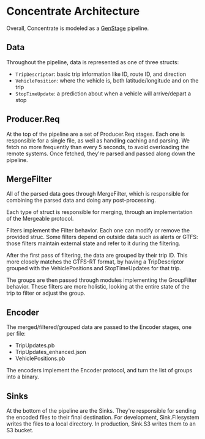 # Concentrate Architecture

Overall, Concentrate is modeled as a [GenStage](https://github.com/elixir-lang/gen_stage) pipeline.

## Data

Throughout the pipeline, data is represented as one of three structs:

* `TripDescriptor`: basic trip information like ID, route ID, and direction
* `VehiclePosition`: where the vehicle is, both latitude/longitude and on the trip
* `StopTimeUpdate`: a prediction about when a vehicle will arrive/depart a stop

## Producer.Req

At the top of the pipeline are a set of Producer.Req stages. Each one is
responsible for a single file, as well as handling caching and parsing. We
fetch no more frequently than every 5 seconds, to avoid overloading the
remote systems. Once fetched, they're parsed and passed along down the pipeline.

## MergeFilter

All of the parsed data goes through MergeFilter, which is responsible for
combining the parsed data and doing any post-processing.

Each type of struct is responsible for merging, through an implementation of
the Mergeable protocol.

Filters implement the Filter behavior. Each one can modify or remove the
provided struc. Some filters depend on outside data such as alerts or GTFS:
those filters maintain external state and refer to it during the filtering.

After the first pass of filtering, the data are grouped by their trip
ID. This more closely matches the GTFS-RT format, by having a TripDescriptor
grouped with the VehiclePositions and StopTimeUpdates for that trip.

The groups are then passed through modules implementing the GroupFilter
behavior. These filters are more holistic, looking at the entire state of the
trip to filter or adjust the group.

## Encoder

The merged/filtered/grouped data are passed to the Encoder stages, one per file:

* TripUpdates.pb
* TripUpdates_enhanced.json
* VehiclePositions.pb

The encoders implement the Encoder protocol, and turn the list of groups
into a binary.

## Sinks

At the bottom of the pipeline are the Sinks. They're responsible for sending
the encoded files to their final destination. For development,
Sink.Filesystem writes the files to a local directory. In production, Sink.S3
writes them to an S3 bucket.
